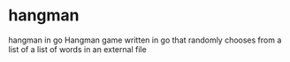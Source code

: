 # hangman
hangman in go
Hangman game written in go that randomly chooses from a list of a list of words in an external file
